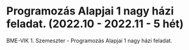 # Programozás Alapjai 1 nagy házi feladat. (2022.10 - 2022.11 - 5 hét)
BME-VIK 1. Szemeszter - Programozás Alapjai 1 nagy házi feladat.
